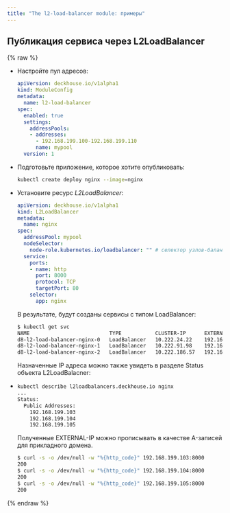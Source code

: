 ```yaml
---
title: "The l2-load-balancer module: примеры"
---
```


## Публикация сервиса через L2LoadBalancer

{% raw %}
* Настройте пул адресов:

  ```yaml
  apiVersion: deckhouse.io/v1alpha1
  kind: ModuleConfig
  metadata:
    name: l2-load-balancer
  spec:
    enabled: true
    settings:
      addressPools:
      - addresses:
        - 192.168.199.100-192.168.199.110
        name: mypool
    version: 1
  ```

* Подготовьте приложение, которое хотите опубликовать:

  ```bash
  kubectl create deploy nginx --image=nginx
  ```

* Установите ресурс _L2LoadBalancer_:

  ```yaml
  apiVersion: deckhouse.io/v1alpha1
  kind: L2LoadBalancer
  metadata:
    name: nginx
  spec:
    addressPool: mypool
    nodeSelector:
      node-role.kubernetes.io/loadbalancer: "" # селектор узлов-балансировщиков
    service:
      ports:
      - name: http
        port: 8000
        protocol: TCP
        targetPort: 80
      selector:
        app: nginx
  ```

  В результате, будут созданы сервисы с типом LoadBalancer:

  ```bash
  $ kubectl get svc
  NAME                          TYPE           CLUSTER-IP      EXTERNAL-IP       PORT(S)          AGE
  d8-l2-load-balancer-nginx-0   LoadBalancer   10.222.24.22    192.168.199.103   8000:31262/TCP   1s
  d8-l2-load-balancer-nginx-1   LoadBalancer   10.222.91.98    192.168.199.104   8000:30806/TCP   1s
  d8-l2-load-balancer-nginx-2   LoadBalancer   10.222.186.57   192.168.199.105   8000:30272/TCP   1s
  ```
  
  Назначенные IP адреса можно также увидеть в разделе Status объекта L2LoadBalacner:
  
* ```bash
  kubectl describe l2loadbalancers.deckhouse.io nginx
  ...
  Status:
    Public Addresses:
      192.168.199.103
      192.168.199.104
      192.168.199.105
  ```

  Полученные EXTERNAL-IP можно прописывать в качестве A-записей для прикладного домена.

  ```bash
  $ curl -s -o /dev/null -w "%{http_code}" 192.168.199.103:8000
  200
  $ curl -s -o /dev/null -w "%{http_code}" 192.168.199.104:8000
  200
  $ curl -s -o /dev/null -w "%{http_code}" 192.168.199.105:8000
  200
  ```

{% endraw %}
